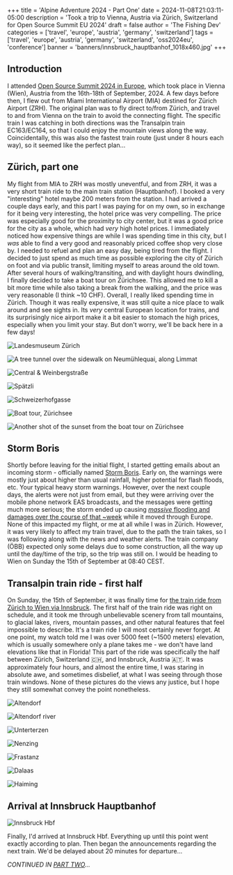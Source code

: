 +++
title = 'Alpine Adventure 2024 - Part One'
date = 2024-11-08T21:03:11-05:00
description = 'Took a trip to Vienna, Austria via Zürich, Switzerland for Open Source Summit EU 2024'
draft = false
author = 'The Fishing Dev'
categories = ['travel', 'europe', 'austria', 'germany', 'switzerland']
tags = ['travel', 'europe', 'austria', 'germany', 'switzerland', 'oss2024eu', 'conference']
banner = 'banners/innsbruck_hauptbanhof_1018x460.jpg'
+++

## Introduction

I attended [Open Source Summit 2024 in Europe](https://events.linuxfoundation.org/archive/2024/open-source-summit-europe/), which took place in Vienna (Wien), Austria from the 16th-18th of September, 2024. A few days before then, I flew out from Miami International Airport (MIA) destined for Zürich Airport (ZRH). The original plan was to fly direct to/from Zürich, and travel to and from Vienna on the train to avoid the connecting flight. The specific train I was catching in both directions was the Transalpin train EC163/EC164, so that I could enjoy the mountain views along the way. Coincidentally, this was also the fastest train route (just under 8 hours each way), so it seemed like the perfect plan...

## Zürich, part one

My flight from MIA to ZRH was mostly uneventful, and from ZRH, it was a very short train ride to the main train station (Hauptbanhof). I booked a very "interesting" hotel maybe 200 meters from the station. I had arrived a couple days early, and this part I was paying for on my own, so in exchange for it being very interesting, the hotel price was very compelling. The price was especially good for the proximity to city center, but it was a good price for the city as a whole, which had _very_ high hotel prices. I immediately noticed how expensive things are while I was spending time in this city, but I _was_ able to find a very good and reasonably priced coffee shop very close by. I needed to refuel and plan an easy day, being tired from the flight. I decided to just spend as much time as possible exploring the city of Zürich on foot and via public transit, limiting myself to areas around the old town. After several hours of walking/transiting, and with daylight hours dwindling, I finally decided to take a boat tour on Zürichsee. This allowed me to kill a bit more time while also taking a break from the walking, and the price was very reasonable (I think ~10 CHF). Overall, I really liked spending time in Zürich. Though it was really expensive, it was still quite a nice place to walk around and see sights in. Its _very_ central European location for trains, and its surprisingly nice airport make it a bit easier to stomach the high prices, especially when you limit your stay. But don't worry, we'll be back here in a few days!

![Landesmuseum Zürich](/images/osseu2024/IMG_4729.jpeg)

![A tree tunnel over the sidewalk on Neumühlequai, along Limmat](/images/osseu2024/IMG_4732.jpeg)

![Central & Weinbergstraße](/images/osseu2024/IMG_4748.jpeg)

![Spätzli](/images/osseu2024/IMG_4757.jpeg)

![Schweizerhofgasse](/images/osseu2024/IMG_4758.jpeg)

![Boat tour, Zürichsee](/images/osseu2024/IMG_4774.jpeg)

![Another shot of the sunset from the boat tour on Zürichsee](/images/osseu2024/IMG_4819.jpeg)

## Storm Boris

Shortly before leaving for the initial flight, I started getting emails about an incoming storm - officially named [Storm Boris](https://www.ecmwf.int/en/about/media-centre/focus/2024/storm-boris-and-european-flooding-september-2024). Early on, the warnings were mostly just about higher than usual rainfall, higher potential for flash floods, etc. Your typical heavy storm warnings. However, over the next couple days, the alerts were not just from email, but they were arriving over the mobile phone network EAS broadcasts, and the messages were getting much more serious; the storm ended up causing [_massive_ flooding and damages over the course of that ~week](https://www.theguardian.com/world/gallery/2024/sep/16/storm-boris-batters-europe-austria-czech-republic-poland-hungary-romania-in-pictures) while it moved through Europe. None of this impacted my flight, or me at all while I was in Zürich. However, it was very likely to affect my train travel, due to the path the train takes, so I was following along with the news and weather alerts. The train company (ÖBB) expected only some delays due to some construction, all the way up until the day/time of the trip, so the trip was still on. I would be heading to Wien on Sunday the 15th of September at 08:40 CEST.

## Transalpin train ride - first half

On Sunday, the 15th of September, it was finally time for [the train ride from Zürich to Wien via Innsbruck](https://www.seat61.com/trains-and-routes/zurich-to-innsbruck-via-the-arlberg-railway.htm). The first half of the train ride was right on schedule, and it took me through unbelievable scenery from tall mountains, to glacial lakes, rivers, mountain passes, and other natural features that feel impossible to describe. It's a train ride I will most certainly never forget. At one point, my watch told me I was over 5000 feet (~1500 meters) elevation, which is usually somewhere only a plane takes me - we don't have land elevations like that in Florida! This part of the ride was specifically the half between Zürich, Switzerland 🇨🇭, and Innsbruck, Austria 🇦🇹. It was approximately four hours, and almost the entire time, I was staring in absolute awe, and sometimes disbelief, at what I was seeing through those train windows. None of these pictures do the views any justice, but I hope they still somewhat convey the point nonetheless.

![Altendorf](/images/osseu2024/IMG_4953.jpeg)

![Altendorf river](/images/osseu2024/IMG_4955.jpeg)

![Unterterzen](/images/osseu2024/IMG_4980.jpeg)

![Nenzing](/images/osseu2024/IMG_5019.jpeg)

![Frastanz](/images/osseu2024/IMG_5048.jpeg)

![Dalaas](/images/osseu2024/IMG_5082.jpeg)

![Haiming](/images/osseu2024/IMG_5122.jpeg)

## Arrival at Innsbruck Hauptbanhof

![Innsbruck Hbf](/images/osseu2024/IMG_5137.jpeg)

Finally, I'd arrived at Innsbruck Hbf. Everything up until this point went exactly according to plan. Then began the announcements regarding the next train. We'd be delayed about 20 minutes for departure...

_CONTINUED IN [PART TWO](https://thefishing.dev/post/alpine_adventure_2024_-_part_two/)..._
